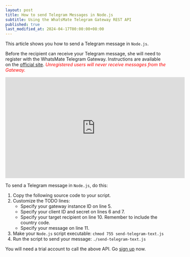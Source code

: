 ```yaml
---
layout: post
title: How to send Telegram Messages in Node.js
subtitle: Using the WhatsMate Telegram Gateway REST API
published: true
last_modified_at: 2024-04-17T00:00:00+08:00
---
```


This article shows you how to send a Telegram message in `Node.js`.

Before the recipient can receive your Telegram message, she will need to register with the WhatsMate Telegram Gateway. Instructions are available on the [official site](https://www.whatsmate.net/telegram-gateway-api.html). <span style="color:red">*Unregistered users will never receive messages from the Gateway.*</span>


<iframe width="560" height="315" src="https://www.youtube.com/embed/Rej-aryQ8eg?rel=0&cc_load_policy=1" frameborder="0" allowfullscreen></iframe>


To send a Telegram message in `Node.js`, do this:

1. Copy the following source code to your script.  <script src="https://gist.github.com/whatsmate/c03ab97e1e11f74aa88228ce13bd62f1.js"></script>
2. Customize the TODO lines:
   * Specify your gateway instance ID on line 5.
   * Specify your client ID and secret on lines 6 and 7.
   * Specify your target recipient on line 10. Remember to include the country code.
   * Specify your message on line 11.
4. Make your `Node.js` script executable: `chmod 755 send-telegram-text.js`
5. Run the script to send your message: `./send-telegram-text.js`


You will need a trial account to call the above API. Go [sign up](https://www.whatsmate.net/telegram-gateway-api.html) now.



<br>
<script async src="//pagead2.googlesyndication.com/pagead/js/adsbygoogle.js"></script>
<ins class="adsbygoogle"
     style="display:inline-block;width:728px;height:90px"
     data-ad-client="ca-pub-7383487179928477"
     data-ad-slot="6959057004"></ins>
<script>
(adsbygoogle = window.adsbygoogle || []).push({});
</script>
<br>

